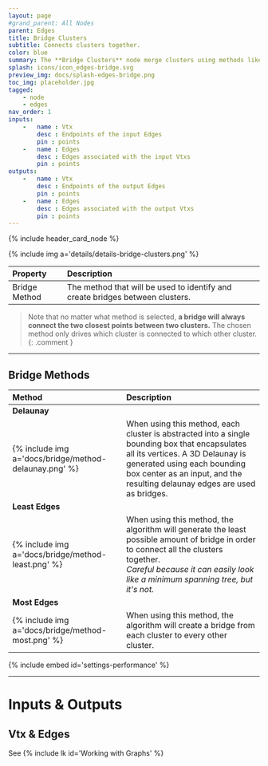 ```yaml
---
layout: page
#grand_parent: All Nodes
parent: Edges
title: Bridge Clusters
subtitle: Connects clusters together.
color: blue
summary: The **Bridge Clusters** node merge clusters using methods like Delaunay for organic results, Least Edges for minimal bridges, or Most Edges for comprehensive connections. Regardless of method, bridges always connect the two nearest cluster points.
splash: icons/icon_edges-bridge.svg
preview_img: docs/splash-edges-bridge.png
toc_img: placeholder.jpg
tagged: 
    - node
    - edges
nav_order: 1
inputs:
    -   name : Vtx
        desc : Endpoints of the input Edges
        pin : points
    -   name : Edges
        desc : Edges associated with the input Vtxs
        pin : points
outputs:
    -   name : Vtx
        desc : Endpoints of the output Edges
        pin : points
    -   name : Edges
        desc : Edges associated with the output Vtxs
        pin : points
---
```


{% include header_card_node %}

{% include img a='details/details-bridge-clusters.png' %} 

| Property       | Description          |
|:-------------|:------------------|
| Bridge Method           | The method that will be used to identify and create bridges between clusters.|

> Note that no matter what method is selected, **a bridge will always connect the two closest points between two clusters.**  The chosen method only drives which cluster is connected to which other cluster.
{: .comment }

---
## Bridge Methods

| Method       | Description          |
|:-------------|:------------------|
|**Delaunay**||
| {% include img a='docs/bridge/method-delaunay.png' %}           | When using this method, each cluster is abstracted into a single bounding box that encapsulates all its vertices. A 3D Delaunay is generated using each bounding box center as an input, and the resulting delaunay edges are used as bridges.|
|**Least Edges**||
| {% include img a='docs/bridge/method-least.png' %}           | When using this method, the algorithm will generate the least possible amount of bridge in order to connect all the clusters together.<br>*Careful because it can easily look like a minimum spanning tree, but it's not.*|
|**Most Edges**||
| {% include img a='docs/bridge/method-most.png' %}           | When using this method, the algorithm will create a bridge from each cluster to every other cluster.|

{% include embed id='settings-performance' %}

---
# Inputs & Outputs
## Vtx & Edges
See {% include lk id='Working with Graphs' %}